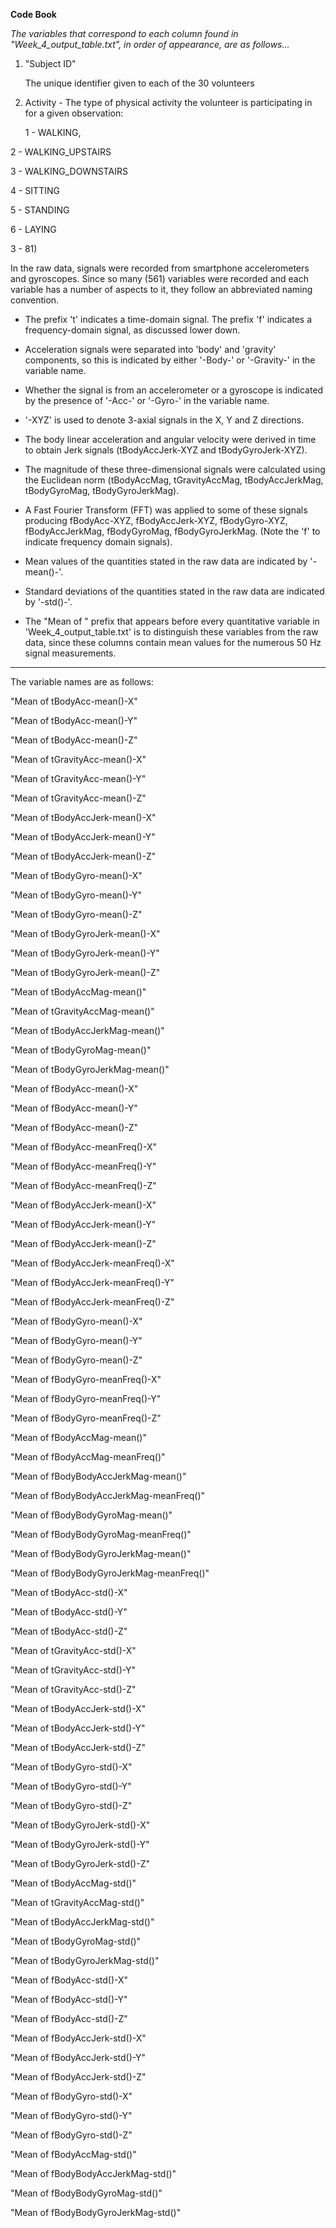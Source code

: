 __Code Book__

*The variables that correspond to each column found in "Week_4_output_table.txt", in order of appearance, are as follows...*

1) "Subject ID"

    The unique identifier given to each of the 30 volunteers

2) Activity - The type of physical activity the volunteer is participating in for a given observation:

    1 - WALKING, 

2 - WALKING_UPSTAIRS

3 - WALKING_DOWNSTAIRS

4 - SITTING

5 - STANDING

6 - LAYING

3 - 81)

In the raw data, signals were recorded from smartphone accelerometers and gyroscopes. Since so many (561) variables were recorded and each variable has a number of aspects to it, they follow an abbreviated naming convention. 

- The prefix 't' indicates a time-domain signal. The prefix 'f' indicates a frequency-domain signal, as discussed lower down.

- Acceleration signals were separated into 'body' and 'gravity' components, so this is indicated by either '-Body-' or '-Gravity-' in the variable name.

- Whether the signal is from an accelerometer or a gyroscope is indicated by the presence of '-Acc-' or '-Gyro-' in the variable name.

- '-XYZ' is used to denote 3-axial signals in the X, Y and Z directions.

- The body linear acceleration and angular velocity were derived in time to obtain Jerk signals (tBodyAccJerk-XYZ and tBodyGyroJerk-XYZ). 

- The magnitude of these three-dimensional signals were calculated using the Euclidean norm (tBodyAccMag, tGravityAccMag, tBodyAccJerkMag, tBodyGyroMag, tBodyGyroJerkMag). 

- A Fast Fourier Transform (FFT) was applied to some of these signals producing fBodyAcc-XYZ, fBodyAccJerk-XYZ, fBodyGyro-XYZ, fBodyAccJerkMag, fBodyGyroMag, fBodyGyroJerkMag. (Note the 'f' to indicate frequency domain signals).

- Mean values of the quantities stated in the raw data are indicated by '-mean()-'.

- Standard deviations of the quantities stated in the raw data are indicated by '-std()-'.

- The "Mean of " prefix that appears before every quantitative variable in 'Week_4_output_table.txt' is to distinguish these variables from the raw data, since these columns contain mean values for the numerous 50 Hz signal measurements.

________________________________________________________________________________________________

The variable names are as follows:


"Mean of tBodyAcc-mean()-X"               

"Mean of tBodyAcc-mean()-Y"              

"Mean of tBodyAcc-mean()-Z"               

"Mean of tGravityAcc-mean()-X"           

"Mean of tGravityAcc-mean()-Y"            

"Mean of tGravityAcc-mean()-Z"           

"Mean of tBodyAccJerk-mean()-X"           

"Mean of tBodyAccJerk-mean()-Y"          

"Mean of tBodyAccJerk-mean()-Z"           

"Mean of tBodyGyro-mean()-X"             

"Mean of tBodyGyro-mean()-Y"              

"Mean of tBodyGyro-mean()-Z"             

"Mean of tBodyGyroJerk-mean()-X"          

"Mean of tBodyGyroJerk-mean()-Y"         

"Mean of tBodyGyroJerk-mean()-Z"          

"Mean of tBodyAccMag-mean()"             

"Mean of tGravityAccMag-mean()"           

"Mean of tBodyAccJerkMag-mean()"         

"Mean of tBodyGyroMag-mean()"             

"Mean of tBodyGyroJerkMag-mean()"        

"Mean of fBodyAcc-mean()-X"               

"Mean of fBodyAcc-mean()-Y"              

"Mean of fBodyAcc-mean()-Z"               

"Mean of fBodyAcc-meanFreq()-X"          

"Mean of fBodyAcc-meanFreq()-Y"           

"Mean of fBodyAcc-meanFreq()-Z"          

"Mean of fBodyAccJerk-mean()-X"           

"Mean of fBodyAccJerk-mean()-Y"          

"Mean of fBodyAccJerk-mean()-Z"           

"Mean of fBodyAccJerk-meanFreq()-X"      

"Mean of fBodyAccJerk-meanFreq()-Y"       

"Mean of fBodyAccJerk-meanFreq()-Z"      

"Mean of fBodyGyro-mean()-X"              

"Mean of fBodyGyro-mean()-Y"             

"Mean of fBodyGyro-mean()-Z"              

"Mean of fBodyGyro-meanFreq()-X"         

"Mean of fBodyGyro-meanFreq()-Y"          

"Mean of fBodyGyro-meanFreq()-Z"         

"Mean of fBodyAccMag-mean()"              

"Mean of fBodyAccMag-meanFreq()"         

"Mean of fBodyBodyAccJerkMag-mean()"      

"Mean of fBodyBodyAccJerkMag-meanFreq()" 

"Mean of fBodyBodyGyroMag-mean()"         

"Mean of fBodyBodyGyroMag-meanFreq()"    

"Mean of fBodyBodyGyroJerkMag-mean()"     

"Mean of fBodyBodyGyroJerkMag-meanFreq()"

"Mean of tBodyAcc-std()-X"                

"Mean of tBodyAcc-std()-Y"               

"Mean of tBodyAcc-std()-Z"                

"Mean of tGravityAcc-std()-X"            

"Mean of tGravityAcc-std()-Y"             

"Mean of tGravityAcc-std()-Z"            

"Mean of tBodyAccJerk-std()-X"            

"Mean of tBodyAccJerk-std()-Y"           

"Mean of tBodyAccJerk-std()-Z"            

"Mean of tBodyGyro-std()-X"              

"Mean of tBodyGyro-std()-Y"               

"Mean of tBodyGyro-std()-Z"              

"Mean of tBodyGyroJerk-std()-X"           

"Mean of tBodyGyroJerk-std()-Y"          

"Mean of tBodyGyroJerk-std()-Z"           

"Mean of tBodyAccMag-std()"              

"Mean of tGravityAccMag-std()"            

"Mean of tBodyAccJerkMag-std()"          

"Mean of tBodyGyroMag-std()"              

"Mean of tBodyGyroJerkMag-std()"         

"Mean of fBodyAcc-std()-X"                

"Mean of fBodyAcc-std()-Y"               

"Mean of fBodyAcc-std()-Z"                

"Mean of fBodyAccJerk-std()-X"           

"Mean of fBodyAccJerk-std()-Y"            

"Mean of fBodyAccJerk-std()-Z"           

"Mean of fBodyGyro-std()-X"               

"Mean of fBodyGyro-std()-Y"              

"Mean of fBodyGyro-std()-Z"               

"Mean of fBodyAccMag-std()"              

"Mean of fBodyBodyAccJerkMag-std()"       

"Mean of fBodyBodyGyroMag-std()"         

"Mean of fBodyBodyGyroJerkMag-std()"
